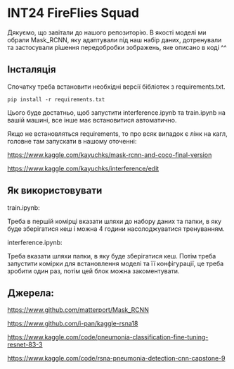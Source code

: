 # INT24 FireFlies Squad
Дякуємо, що завітали до нашого репозиторію. В якості моделі ми обрали Mask_RCNN, яку адаптували під наш набір даних, дотренували та застосували рішення передобробки зображень, яке описано в коді ^^
## Інсталяція
Спочатку треба встановити необхідні версії бібліотек з requirements.txt. 
```
pip install -r requirements.txt
```
Цього буде достатньо, щоб запустити interference.ipynb та train.ipynb на вашій машині, все інше має встановитися автоматично.

Якщо не встановляться requirements, то про всяк випадок є лінк на кагл, головне там запускати в нашому оточенні:

https://www.kaggle.com/kayuchks/mask-rcnn-and-coco-final-version

https://www.kaggle.com/kayuchks/interference/edit
## Як використовувати
train.ipynb:

Треба в першій комірці вказати шляхи до набору даних та папки, в яку буде зберігатися кеш і можна 4 години насолоджуватися тренуванням.

interference.ipynb:

Треба вказати шляхи папки, в яку буде зберігатися кеш. Потім треба запустити комірки для встановлення моделі та її конфігурації, це треба зробити один раз, потім цей блок можна закоментувати.

## Джерела:
https://www.github.com/matterport/Mask_RCNN

https://www.github.com/i-pan/kaggle-rsna18

https://www.kaggle.com/code/pneumonia-classification-fine-tuning-resnet-83-3

https://www.kaggle.com/code/rsna-pneumonia-detection-cnn-capstone-9
